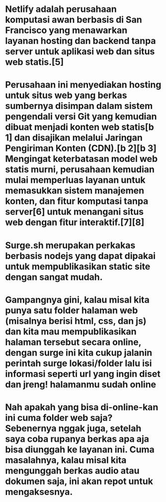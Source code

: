 # Netlify adalah perusahaan komputasi awan berbasis di San Francisco yang menawarkan layanan hosting dan backend tanpa server untuk aplikasi web dan situs web statis.[5]

# Perusahaan ini menyediakan hosting untuk situs web yang berkas sumbernya disimpan dalam sistem pengendali versi Git yang kemudian dibuat menjadi konten web statis[b 1] dan disajikan melalui Jaringan Pengiriman Konten (CDN).[b 2][b 3] Mengingat keterbatasan model web statis murni, perusahaan kemudian mulai memperluas layanan untuk memasukkan sistem manajemen konten, dan fitur komputasi tanpa server[6] untuk menangani situs web dengan fitur interaktif.[7][8]

# Surge.sh merupakan perkakas berbasis nodejs yang dapat dipakai untuk mempublikasikan static site dengan sangat mudah.

# Gampangnya gini, kalau misal kita punya satu folder halaman web (misalnya berisi html, css, dan js) dan kita mau mempublikasikan halaman tersebut secara online, dengan surge ini kita cukup jalanin perintah surge lokasi/folder lalu isi informasi seperti url yang ingin diset dan jreng! halamanmu sudah online

# Nah apakah yang bisa di-online-kan ini cuma folder web saja? Sebenernya nggak juga, setelah saya coba rupanya berkas apa aja bisa diunggah ke layanan ini. Cuma masalahnya, kalau misal kita mengunggah berkas audio atau dokumen saja, ini akan repot untuk mengaksesnya.
